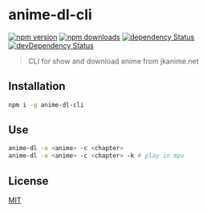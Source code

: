 # anime-dl-cli

[![npm version](https://img.shields.io/npm/v/anime-dl-cli.svg?style=flat-square)](https://www.npmjs.com/package/anime-dl-cli)
[![npm downloads](https://img.shields.io/npm/dm/anime-dl-cli.svg?style=flat-square)](https://www.npmjs.com/package/anime-dl-cli)
[![dependency Status](https://img.shields.io/david/lgaticaq/anime-dl-cli.svg?style=flat-square)](https://david-dm.org/lgaticaq/anime-dl-cli#info=dependencies)
[![devDependency Status](https://img.shields.io/david/dev/lgaticaq/anime-dl-cli.svg?style=flat-square)](https://david-dm.org/lgaticaq/anime-dl-cli#info=devDependencies)

> CLI for show and download anime from jkanime.net

## Installation

```bash
npm i -g anime-dl-cli
```

## Use

```bash
anime-dl -a <anime> -c <chapter>
anime-dl -a <anime> -c <chapter> -k # play in mpv
```

## License

[MIT](https://tldrlegal.com/license/mit-license)

